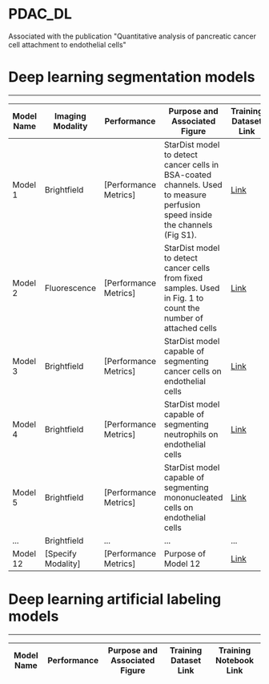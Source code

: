 # PDAC_DL
Associated with the publication "Quantitative analysis of pancreatic cancer cell attachment to endothelial cells"




# Deep learning segmentation models
------------------

| Model Name | Imaging Modality | Performance | Purpose and Associated Figure | Training Dataset Link | Training Notebook Link |
|------------|------------------|-------------|-------------------------------|-----------------------|------------------------|
| Model 1    | Brightfield      |  [Performance Metrics] | StarDist model to detect cancer cells in BSA-coated channels. Used to measure perfusion speed inside the channels (Fig S1). | [Link](https://zenodo.org/records/4091474) | [StarDist 2D Notebook](https://github.com/HenriquesLab/ZeroCostDL4Mic/wiki#segmentation-networks) |
| Model 2    | Fluorescence     | [Performance Metrics] | StarDist model to detect cancer cells from fixed samples. Used in Fig. 1 to count the number of attached cells | [Link](URL_for_Dataset_2) | [Notebook](URL_for_Notebook_2) |
| Model 3    | Brightfield | [Performance Metrics] | StarDist model capable of segmenting cancer cells on endothelial cells | [Link](URL_for_Dataset_3) | [Notebook](URL_for_Notebook_3) |
| Model 4    | Brightfield | [Performance Metrics] | StarDist model capable of segmenting neutrophils on endothelial cells | [Link](URL_for_Dataset_4) | [Notebook](URL_for_Notebook_4) |
| Model 5    | Brightfield | [Performance Metrics] | StarDist model capable of segmenting mononucleated cells on endothelial cells | [Link](URL_for_Dataset_5) | [Notebook](URL_for_Notebook_5) |
| ...        | Brightfield            | ...  | ...         | ...                             | ...                   | ...                    |
| Model 12   | [Specify Modality] | [Performance Metrics] | Purpose of Model 12 | [Link](URL_for_Dataset_12) | [Notebook](URL_for_Notebook_12) |


# Deep learning artificial labeling models
------------------
| Model Name | Performance | Purpose and Associated Figure | Training Dataset Link | Training Notebook Link |
|------------|-------------|-------------------------------|-----------------------|------------------------|
